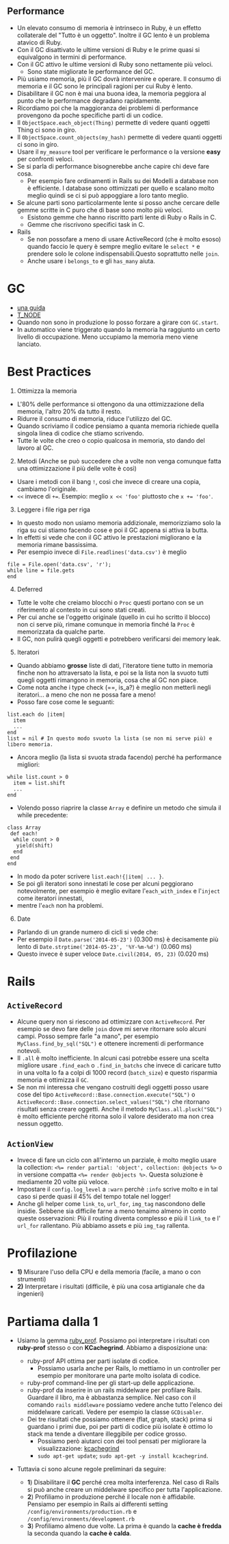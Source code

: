 ## Performance

* Un elevato consumo di memoria è intrinseco in Ruby, è un effetto collaterale del "Tutto è un oggetto". Inoltre il GC
  lento è un problema atavico di Ruby.
* Con il GC disattivato le ultime versioni di Ruby e le prime quasi si equivalgono in termini di performance.
* Con il GC attivo le ultime versioni di Ruby sono nettamente più veloci.
    * Sono state migliorate le performance del GC.
* Più usiamo memoria, più il GC dovrà intervenire e operare. Il consumo di memoria e il GC sono le principali ragioni
  per cui Ruby è lento.
* Disabilitare il GC non è mai una buona idea, la memoria peggiora al punto che le performance degradano rapidamente.
* Ricordiamo poi che la maggioranza dei problemi di performance provengono da poche specifiche parti di un codice.
* Il `ObjectSpace.each_object(Thing)` permette di vedere quanti oggetti Thing ci sono in giro.
* Il `ObjectSpace.count_objects(my_hash)` permette di vedere quanti oggetti ci sono in giro.
* Usare il `my_measure` tool per verificare le performance o la versione __easy__ per confronti veloci.
* Se si parla di performance bisognerebbe anche capire chi deve fare cosa. 
  * Per esempio fare ordinamenti in Rails su dei Modelli a database non è efficiente. I database sono ottimizzati per quello e scalano molto meglio quindi se ci si può appoggiare a loro tanto meglio.
* Se alcune parti sono particolarmente lente si posso anche cercare delle gemme scritte in C puro che di base sono molto più veloci.
  * Esistono gemme che hanno riscritto parti lente di Ruby o Rails in C.
  * Gemme che riscrivono specifici task in C.
* Rails
  * Se non possofare a meno di usare ActiveRecord (che è molto esoso) quando faccio le query è sempre meglio evitare le `select *` e prendere solo le colone indispensabili.Questo soprattutto nelle `join`.
  * Anche usare i `belongs_to` e gli `has_many` aiuta.
# GC

* [una guida](https://www.speedshop.co/2017/03/09/a-guide-to-gc-stat.html)
* [T_NODE](https://github.blog/2019-06-04-direct-instruction-marking-in-ruby-2-6/)
* Quando non sono in produzione lo posso forzare a girare con `GC.start`.
* In automatico viene triggerato quando la memoria ha raggiunto un certo livello di occupazione. Meno uccupiamo la
  memoria meno viene lanciato.


# Best Practices

1) Ottimizza la memoria

* L'80% delle performance si ottengono da una ottimizzazione della memoria, l'altro 20% da tutto il resto.
* Ridurre il consumo di memoria, riduce l'utilizzo del GC.
* Quando scriviamo il codice pensiamo a quanta memoria richiede quella singola linea di codice che stiamo scrivendo.
* Tutte le volte che creo o copio qualcosa in memoria, sto dando del lavoro al GC.

2) Metodi (Anche se può succedere che a volte non venga comunque fatta una ottimizzazione il più delle volte è così)

* Usare i metodi con il bang `!`, così che invece di creare una copia, cambiamo l'originale.
* `<<` invece di `+=`. Esempio: meglio `x << 'foo'` piuttosto che `x += 'foo'`.

3) Leggere i file riga per riga

* In questo modo non usiamo memoria addizionale, memorizziamo solo la riga su cui stiamo facendo cose e poi il GC appena
  si attiva la butta.
* In effetti si vede che con il GC attivo le prestazioni migliorano e la memoria rimane bassissima.
* Per esempio invece di `File.readlines('data.csv')` è meglio

```
file = File.open('data.csv', 'r'); 
while line = file.gets
end
```

4) Deferred

* Tutte le volte che creiamo blocchi o `Proc` questi portano con se un riferimento al contesto in cui sono stati creati.
* Per cui anche se l'oggetto originale (quello in cui ho scritto il blocco) non ci serve più, rimane comunque in memoria
  finché la `Proc` è memorizzata da qualche parte.
* Il GC, non pulirà quegli oggetti e potrebbero verificarsi dei memory leak.

5) Iteratori
* Quando abbiamo __grosse__ liste di dati, l'iteratore tiene tutto in memoria finche non ho attraversato la lista, e poi
  se la lista non la svuoto tutti quegli oggetti rimangono in memoria, cosa che al GC non piace.
* Come nota anche i type check (==, is_a?) è meglio non metterli negli iteratori... a meno che non ne possa fare a meno!
* Posso fare cose come le seguanti:

```
list.each do |item|
  item
  ...
end
list = nil # In questo modo svuoto la lista (se non mi serve più) e libero memoria.
```

* Ancora meglio (la lista si svuota strada facendo) perché ha performance migliori:

```
while list.count > 0
  item = list.shift
  ...
end
```

* Volendo posso riaprire la classe `Array` e definire un metodo che simula il while precedente:

```
class Array
 def each!
  while count > 0
   yield(shift)
  end
 end
end
```
* In modo da poter scrivere `list.each!{|item| ... }`.
* Se poi gli iteratori sono innestati le cose per alcuni peggiorano notevolmente, per esempio è meglio evitare l'`each_with_index` e l'`inject` come iteratori innestati,
* mentre l'`each` non ha problemi.

6) Date
* Parlando di un grande numero di cicli si vede che:
* Per esempio il `Date.parse('2014-05-23')` (0.300 ms) è decisamente più lento di `Date.strptime('2014-05-23', '%Y-%m-%d')` (0.060 ms)
* Questo invece è super veloce `Date.civil(2014, 05, 23)` (0.020 ms)

# Rails 
## `ActiveRecord`
* Alcune query non si riescono ad ottimizzare con `ActiveRecord`. Per esempio se devo fare delle `join` dove mi serve ritornare solo alcuni campi. Posso sempre farle "a mano", per esempio `MyClass.find_by_sql("SQL")` e ottenere incrementi di performance notevoli.
* Il `.all` è molto inefficiente. In alcuni casi potrebbe essere una scelta migliore usare `.find_each` o `.find_in_batchs` che invece di caricare tutto in una volta lo fa a colpi di 1000 record (`batch_size`) e questo risparmia memoria e ottimizza il `GC`.
* Se non mi interessa che vengano costruiti degli oggetti posso usare cose del tipo `ActiveRecord::Base.connection.execute("SQL")` o `ActiveRecord::Base.connection.select_values("SQL")` che ritornano risultati senza creare oggetti. Anche il metodo `MyClass.all.pluck("SQL")` è molto efficiente perché ritorna solo il valore desiderato ma non crea nessun oggetto.

## `ActionView`
* Invece di fare un ciclo con all'interno un parziale, è molto meglio usare la collection: `<%= render partial: 'object', collection: @objects %>` o in versione compatta `<%= render @objects %>`. Questa soluzione è mediamente 20 volte più veloce.
* Impostare il `config.log_level` a `:warn` perchè `:info` scrive molto e in tal caso si perde quasi il 45% del tempo totale nel logger!
* Anche gli helper come `link_to`, `url_for`, `img_tag` nascondono delle insidie. Sebbene sia difficile farne a meno tenaimo almeno in conto queste osservazioni: Più il routing diventa complesso e più il `link_to` e l' `url_for` rallentano.
  Più abbiamo assets e più `img_tag` rallenta.


# Profilazione
* __1)__ Misurare l'uso della CPU e della memoria (facile, a mano o con strumenti)
* __2)__ Interpretare i risultati (difficile, è più una cosa artigianale che da ingenieri)

# Partiama dalla __1__
* Usiamo la gemma [ruby_prof](https://rubygems.org/gems/ruby-prof). Possiamo poi interpretare i risultati con __ruby-prof__ stesso o con __KCachegrind__. Abbiamo a disposizione una:
  * ruby-prof API ottima per parti isolate di codice.
    * Possiamo usarla anche per Rails, lo mettiamo in un controller per esempio per monitorare una parte molto isolata di codice.
  * ruby-prof command-line per gli start-up delle applicazione.
  * ruby-prof da inserire in un rails middelware per profilare Rails. Guardare il libro, ma è abbastanza semplice. Nel caso con il comando `rails middleware` possiamo vedere anche tutto l'elenco dei middelware caricati. Vedere per esempio la classe `GCDisabler`.
  * Dei tre risultati che possiamo ottenere (flat, graph, stack) prima si guardano i primi due, poi per parti di codice più isolate è ottimo lo stack ma tende a diventare illeggibile per codice grosso.
    * Possiamo però aiutarci con dei tool pensati per migliorare la visualizzazione: [kcachegrind](https://kcachegrind.github.io/html/Home.html)
    * `sudo apt-get update`; `sudo apt-get -y install kcachegrind`.
  
* Tuttavia ci sono alcune regole preliminari da seguire:
  * __1__) Disabilitare il __GC__ perché crea molta interferenza. Nel caso di Rails si può anche creare un middelware specifico per tutta l'applicazione.
  * __2__) Profiliamo in produzione perché il locale non è affidabile. Pensiamo per esempio in Rails ai differenti setting `/config/environments/production.rb` e `/config/environments/development.rb`
  * __3__) Profiliamo almeno due volte. La prima è quando la __cache è fredda__ la seconda quando la __cache è calda__.